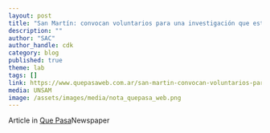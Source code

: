 ```yaml
---
layout: post
title: "San Martín: convocan voluntarios para una investigación que estudia los efectos neurológicos post Covid"
description: ""
author: "SAC"
author_handle: cdk
category: blog
published: true
theme: lab
tags: []
link: https://www.quepasaweb.com.ar/san-martin-convocan-voluntarios-para-una-investigacion-que-estudia-los-efectos-neurologicos-post-covid/
media: UNSAM 
image: /assets/images/media/nota_quepasa_web.png
---
```


Article in [Que Pasa](https://www.quepasaweb.com.ar/san-martin-convocan-voluntarios-para-una-investigacion-que-estudia-los-efectos-neurologicos-post-covid/)Newspaper

